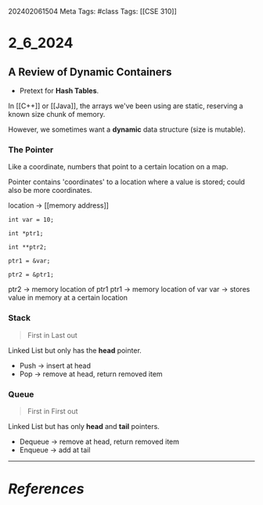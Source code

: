 202402061504
Meta Tags: #class 
Tags: [[CSE 310]]

# 2_6_2024

## A Review of Dynamic Containers

- Pretext for **Hash Tables**. 

In [[C++]] or [[Java]], the arrays we've been using are static, reserving a known size chunk of memory.

However, we sometimes want a **dynamic** data structure (size is mutable). 

### The Pointer

Like a coordinate, numbers that point to a certain location on a map.

Pointer contains 'coordinates' to a location where a value is stored; could also be more coordinates.

location -> [[memory address]]

```
int var = 10;

int *ptr1;

int **ptr2;

ptr1 = &var;

ptr2 = &ptr1;
```

ptr2 -> memory location of ptr1
ptr1 -> memory location of var
var -> stores value in memory at a certain location

### Stack

>First in Last out

Linked List but only has the **head** pointer.

- Push -> insert at head
- Pop -> remove at head, return removed item

### Queue

>First in First out

Linked List but has only **head** and **tail** pointers.

- Dequeue -> remove at head, return removed item
- Enqueue -> add at tail




---
# *References*